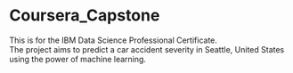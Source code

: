 # Coursera_Capstone
This is for the IBM Data Science Professional Certificate.  
The project aims to predict a car accident severity in Seattle, United States using the power of machine learning.
